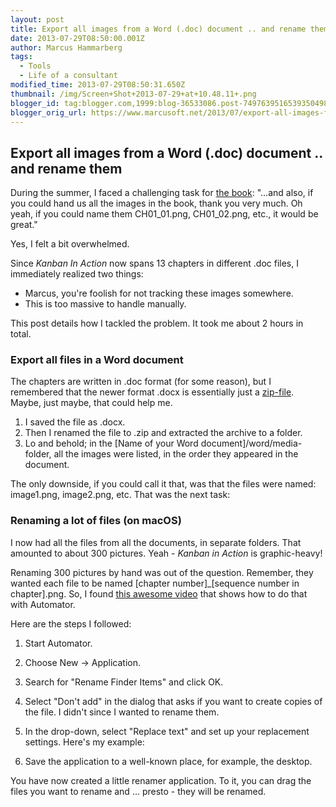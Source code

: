 ```yaml
---
layout: post
title: Export all images from a Word (.doc) document .. and rename them
date: 2013-07-29T08:50:00.001Z
author: Marcus Hammarberg
tags:
  - Tools
  - Life of a consultant
modified_time: 2013-07-29T08:50:31.650Z
thumbnail: /img/Screen+Shot+2013-07-29+at+10.48.11+.png
blogger_id: tag:blogger.com,1999:blog-36533086.post-7497639516539350498
blogger_orig_url: https://www.marcusoft.net/2013/07/export-all-images-from-word-doc.html
---
```


## Export all images from a Word (.doc) document .. and rename them

During the summer, I faced a challenging task for [the book](http://bit.ly/theKanbanBook): "...and also, if you could hand us all the images in the book, thank you very much. Oh yeah, if you could name them CH01_01.png, CH01_02.png, etc., it would be great."

Yes, I felt a bit overwhelmed.

Since *Kanban In Action* now spans 13 chapters in different .doc files, I immediately realized two things:

- Marcus, you're foolish for not tracking these images somewhere.
- This is too massive to handle manually.

This post details how I tackled the problem. It took me about 2 hours in total.

### Export all files in a Word document

The chapters are written in .doc format (for some reason), but I remembered that the newer format .docx is essentially just a [zip-file](http://en.wikipedia.org/wiki/Zip_(file_format)). Maybe, just maybe, that could help me.

1. I saved the file as .docx.
2. Then I renamed the file to .zip and extracted the archive to a folder.
3. Lo and behold; in the \[Name of your Word document\]/word/media-folder, all the images were listed, in the order they appeared in the document.

The only downside, if you could call it that, was that the files were named: image1.png, image2.png, etc. That was the next task:

### Renaming a lot of files (on macOS)

I now had all the files from all the documents, in separate folders. That amounted to about 300 pictures. Yeah - *Kanban in Action* is graphic-heavy!

Renaming 300 pictures by hand was out of the question. Remember, they wanted each file to be named \[chapter number\]\_\[sequence number in chapter\].png. So, I found [this awesome video](http://answers.oreilly.com/topic/2619-renaming-multiple-files-in-mac-os-x/) that shows how to do that with Automator.

Here are the steps I followed:

1. Start Automator.
2. Choose New -> Application.
3. Search for "Rename Finder Items" and click OK.
4. Select "Don't add" in the dialog that asks if you want to create copies of the file. I didn't since I wanted to rename them.
5. In the drop-down, select "Replace text" and set up your replacement settings. Here's my example:

6. Save the application to a well-known place, for example, the desktop.

You have now created a little renamer application. To it, you can drag the files you want to rename and ... presto - they will be renamed.

